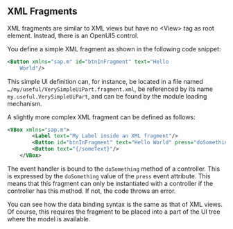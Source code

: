 <!-- loio2c677b574ea2486a8d5f5414d15e21c5 -->

## XML Fragments

XML fragments are similar to XML views but have no <View\> tag as root element. Instead, there is an OpenUI5 control.

You define a simple XML fragment as shown in the following code snippet:

```xml
<Button xmlns="sap.m" id="btnInFragment" text="Hello
    World"/>
```

This simple UI definition can, for instance, be located in a file named `…/my/useful/VerySimpleUiPart.fragment.xml`, be referenced by its name `my.useful.VerySimpleUiPart`, and can be found by the module loading mechanism.

A slightly more complex XML fragment can be defined as follows:

```xml
<VBox xmlns="sap.m">
		<Label text="My Label inside an XML fragment"/>
		<Button id="btnInFragment" text="Hello World" press="doSomething"/>
		<Button text="{/someText}"/>
	</VBox>
```

The event handler is bound to the `doSomething` method of a controller. This is expressed by the `doSomething` value of the `press` event attribute. This means that this fragment can only be instantiated with a controller if the controller has this method. If not, the code throws an error.

You can see how the data binding syntax is the same as that of XML views. Of course, this requires the fragment to be placed into a part of the UI tree where the model is available.

